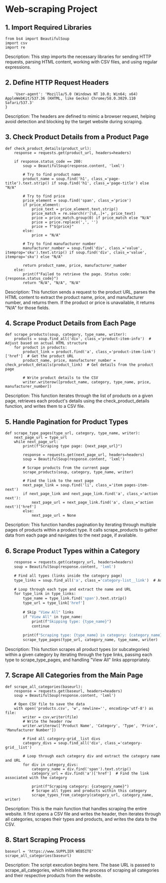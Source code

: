 # Web-scraping Project

## 1. Import Required Libraries
```import requests
from bs4 import BeautifulSoup
import csv
import re
```
Description: This step imports the necessary libraries for sending HTTP requests, parsing HTML content, working with CSV files, and using regular expressions.
## 2. Define HTTP Request Headers
```headers = {
    'User-agent': 'Mozilla/5.0 (Windows NT 10.0; Win64; x64) AppleWebKit/537.36 (KHTML, like Gecko) Chrome/58.0.3029.110 Safari/537.3'
}
```
Description: The headers are defined to mimic a browser request, helping avoid detection and blocking by the target website during scraping.
## 3. Check Product Details from a Product Page
```
def check_product_details(product_url):
    response = requests.get(product_url, headers=headers)
    
    if response.status_code == 200:
        soup = BeautifulSoup(response.content, 'lxml')
        
        # Try to find product name
        product_name = soup.find('h1', class_='page-title').text.strip() if soup.find('h1', class_='page-title') else "N/A"
        
        # Try to find price
        price_element = soup.find('span', class_='price')
        if price_element:
            price_text = price_element.text.strip()
            price_match = re.search(r'[\d,.]+', price_text)
            price = price_match.group(0) if price_match else "N/A"
            price = price.replace(',', '')
            price = f"${price}"
        else:
            price = "N/A"
        
        # Try to find manufacturer number
        manufacturer_number = soup.find('div', class_='value', itemprop='sku').text.strip() if soup.find('div', class_='value', itemprop='sku') else "N/A"
        
        return product_name, price, manufacturer_number
    else:
        print(f"Failed to retrieve the page. Status code: {response.status_code}")
        return "N/A", "N/A", "N/A"

```
Description: This function sends a request to the product URL, parses the HTML content to extract the product name, price, and manufacturer number, and returns them. If the product or price is unavailable, it returns "N/A" for those fields.
## 4. Scrape Product Details from Each Page
```
def scrape_products(soup, category, type_name, writer):
    products = soup.find_all('div', class_='product-item-info')  # Adjust based on actual HTML structure
    for product in products:
        product_link = product.find('a', class_='product-item-link')['href']  # Get the product URL
        product_name, price, manufacturer_number = check_product_details(product_link)  # Get details from the product page

        # Write product details to the CSV
        writer.writerow([product_name, category, type_name, price, manufacturer_number])

```
Description: This function iterates through the list of products on a given page, retrieves each product's details using the check_product_details function, and writes them to a CSV file.

## 5. Handle Pagination for Product Types
```
def scrape_type_pages(type_url, category, type_name, writer):
    next_page_url = type_url
    while next_page_url:
        print(f"Scraping type page: {next_page_url}")
        
        response = requests.get(next_page_url, headers=headers)
        soup = BeautifulSoup(response.content, 'lxml')
        
        # Scrape products from the current page
        scrape_products(soup, category, type_name, writer)
        
        # Find the link to the next page
        next_page_link = soup.find('li', class_='item pages-item-next')
        if next_page_link and next_page_link.find('a', class_='action next'):
            next_page_url = next_page_link.find('a', class_='action next')['href']
        else:
            next_page_url = None

```
Description: This function handles pagination by iterating through multiple pages of products within a product type. It calls scrape_products to gather data from each page and navigates to the next page, if available.

## 6. Scrape Product Types within a Category
```def scrape_types_from_category(category_url, category_name, writer):
    response = requests.get(category_url, headers=headers)
    soup = BeautifulSoup(response.content, 'lxml')

    # Find all types (links inside the category page)
    type_links = soup.find_all('a', class_='category-list__link')  # Adjust the class if necessary

    # Loop through each type and extract the name and URL
    for type_link in type_links:
        type_name = type_link.find('span').text.strip()
        type_url = type_link['href']
        
        # Skip "View All" links
        if "View All" in type_name:
            print(f"Skipping type: {type_name}")
            continue
        
        print(f"Scraping type: {type_name} in category: {category_name}")
        scrape_type_pages(type_url, category_name, type_name, writer)

```
Description: This function scrapes all product types (or subcategories) within a given category by iterating through the type links, passing each type to scrape_type_pages, and handling "View All" links appropriately.

## 7. Scrape All Categories from the Main Page
```
def scrape_all_categories(baseurl):
    response = requests.get(baseurl, headers=headers)
    soup = BeautifulSoup(response.content, 'lxml')
    
    # Open CSV file to save the data
    with open('products.csv', 'w', newline='', encoding='utf-8') as file:
        writer = csv.writer(file)
        # Write the header row
        writer.writerow(['Product Name', 'Category', 'Type', 'Price', 'Manufacturer Number'])
        
        # Find all category-grid__list divs
        category_divs = soup.find_all('div', class_='category-grid__list')

        # Loop through each category div and extract the category name and URL
        for div in category_divs:
            category_name = div.find('span').text.strip()
            category_url = div.find('a')['href']  # Find the link associated with the category
            
            print(f"Scraping category: {category_name}")
            # Scrape all types and products within this category
            scrape_types_from_category(category_url, category_name, writer)
```
Description: This is the main function that handles scraping the entire website. It first opens a CSV file and writes the header, then iterates through all categories, scrapes their types and products, and writes the data to the CSV.

## 8. Start Scraping Process
```
baseurl = 'https://www.SUPPLIER WEBSITE'
scrape_all_categories(baseurl)
```
Description: The script execution begins here. The base URL is passed to scrape_all_categories, which initiates the process of scraping all categories and their respective products from the website.

